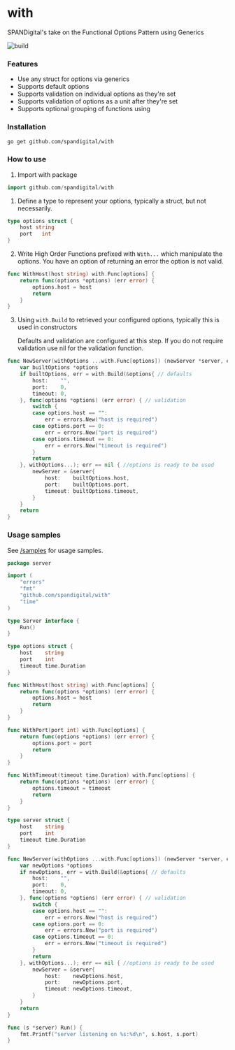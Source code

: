 # with
SPANDigital's take on the Functional Options Pattern using Generics

![build](https://github.com/spandigital/with/actions/workflows/go.yml/badge.svg)

### Features
- Use any struct for options via generics
- Supports default options
- Supports validation on individual options as they're set
- Supports validation of options as a unit after they're set
- Supports optional grouping of functions using 

### Installation

```bash
go get github.com/spandigital/with
```

### How to use

1. Import with package

```go
import github.com/spandigital/with
```

1. Define a type to represent your options, typically a struct, but not necessarily.

```go
type options struct {
	host string
	port   int
}
```

2. Write High Order Functions prefixed with ``With...`` which manipulate the options.
   You have an option of returning an error the option is not valid.

```go
func WithHost(host string) with.Func[options] {
    return func(options *options) (err error) {
        options.host = host
        return
    }
}
```

3. Using `with.Build` to retrieved your configured options, typically this is used in constructors

   Defaults and validation are configured at this step. If you do not require validation use nil
   for the validation function.

```go
func NewServer(withOptions ...with.Func[options]) (newServer *server, err error) {
	var builtOptions *options
	if builtOptions, err = with.Build(&options{ // defaults
		host:    "",
		port:    0,
		timeout: 0,
	}, func(options *options) (err error) { // validation
		switch {
		case options.host == "":
			err = errors.New("host is required")
		case options.port == 0:
			err = errors.New("port is required")
		case options.timeout == 0:
			err = errors.New("timeout is required")
		}
		return
	}, withOptions...); err == nil { //options is ready to be used
		newServer = &server{
			host:    builtOptions.host,
			port:    builtOptions.port,
			timeout: builtOptions.timeout,
		}
	}
	return
}
```


### Usage samples

See [/samples](/samples) for usage samples.

```go
package server

import (
	"errors"
	"fmt"
	"github.com/spandigital/with"
	"time"
)

type Server interface {
	Run()
}

type options struct {
	host    string
	port    int
	timeout time.Duration
}

func WithHost(host string) with.Func[options] {
	return func(options *options) (err error) {
		options.host = host
		return
	}
}

func WithPort(port int) with.Func[options] {
	return func(options *options) (err error) {
		options.port = port
		return
	}
}

func WithTimeout(timeout time.Duration) with.Func[options] {
	return func(options *options) (err error) {
		options.timeout = timeout
		return
	}
}

type server struct {
	host    string
	port    int
	timeout time.Duration
}

func NewServer(withOptions ...with.Func[options]) (newServer *server, err error) {
	var newOptions *options
	if newOptions, err = with.Build(&options{ // defaults
		host:    "",
		port:    0,
		timeout: 0,
	}, func(options *options) (err error) { // validation
		switch {
		case options.host == "":
			err = errors.New("host is required")
		case options.port == 0:
			err = errors.New("port is required")
		case options.timeout == 0:
			err = errors.New("timeout is required")
		}
		return
	}, withOptions...); err == nil { //options is ready to be used
		newServer = &server{
			host:    newOptions.host,
			port:    newOptions.port,
			timeout: newOptions.timeout,
		}
	}
	return
}

func (s *server) Run() {
	fmt.Printf("server listening on %s:%d\n", s.host, s.port)
}
```


